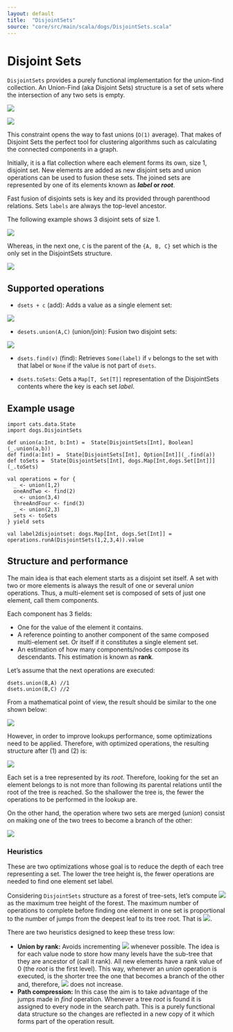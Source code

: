 ```yaml
---
layout: default
title:  "DisjointSets"
source: "core/src/main/scala/dogs/DisjointSets.scala"
---
```

# Disjoint Sets

`DisjointSets` provides a purely functional implementation for the union-find collection. 
An Union-Find (aka Disjoint Sets) structure is a set of sets where the intersection of any two sets is empty.

![](http://i.imgur.com/K7BwoOk.png)

![](http://i.imgur.com/SkqEdwt.png)

This constraint opens the way to fast unions (`O(1)` average). That makes of Disjoint Sets the perfect tool for
 clustering algorithms such as calculating the connected components in a graph.
 
Initially, it is a flat collection where each element forms its own, size 1, disjoint set.
New elements are added as new disjoint sets and union operations can be used to fusion these sets.
The joined sets are represented by one of its elements known as ***label* or *root***. 

Fast fusion of disjoints sets is key and its provided through parenthood relations. Sets `labels` are always the 
top-level ancestor.

The following example shows 3 disjoint sets of size 1.

![](http://i.imgur.com/h8ddOkT.png)

Whereas, in the next one, `C` is the parent of the `{A, B, C}` set which is the only set in the DisjointSets structure. 

![](http://i.imgur.com/V71Z0eS.png)

## Supported operations

- `dsets + c` (add): Adds a value as a single element set:

![](http://i.imgur.com/iA00VgQ.png)

- `desets.union(A,C)` (union/join): Fusion two disjoint sets:

![](http://i.imgur.com/7uunsNJ.png)


- `dsets.find(v)` (find): Retrieves `Some(label)` if `v` belongs to the set with that label or `None` if the 
value is not part of `dsets`.

- `dsets.toSets`: Gets a `Map[T, Set[T]]` representation of the DisjointSets contents where the key is each set 
*label*. 
 
## Example usage

```tut
import cats.data.State
import dogs.DisjointSets

def union(a:Int, b:Int) =  State[DisjointSets[Int], Boolean](_.union(a,b))
def find(a:Int) =  State[DisjointSets[Int], Option[Int]](_.find(a))
def toSets =  State[DisjointSets[Int], dogs.Map[Int,dogs.Set[Int]]](_.toSets)

val operations = for {
  _ <- union(1,2)
  oneAndTwo <- find(2)
  _ <- union(3,4)
  threeAndFour <- find(3)
  _ <- union(2,3)
  sets <- toSets
} yield sets

val label2disjointset: dogs.Map[Int, dogs.Set[Int]] = operations.runA(DisjointSets(1,2,3,4)).value
```

## Structure and performance 

The main idea is that each element starts as a disjoint set itself. A set with two or more elements is always the result of one or several _union_ operations. Thus, a multi-element set is composed of sets of just one element, call them components. 

Each component has 3 fields:

- One for the value of the element it contains.
- A reference pointing to another component of the same composed multi-element set. Or itself if it constitutes a single element set.
- An estimation of how many components/nodes compose its descendants. This estimation is known as **rank**.


Let’s assume that the next operations are executed:

```
dsets.union(B,A) //1
dsets.union(B,C) //2
```

From a mathematical point of view, the result should be similar to the one shown below:

![](http://i.imgur.com/V71Z0eS.png)

However, in order to improve lookups performance, some optimizations need to be applied. Therefore, with optimized 
operations, the resulting structure after (1) and (2) is:

![](http://i.imgur.com/9srckn2.png)

Each set is a tree represented by its _root_. Therefore, looking for the set an element belongs to is not more than 
following its parental relations until the root of the tree is reached. So the shallower the tree is, the fewer
the operations to be performed in the lookup are.

On the other hand, the operation where two sets are merged (_union_) consist on making one of the two trees to become a 
branch of the other:

![](http://i.imgur.com/aKHPrtV.png)


### Heuristics

These are two optimizations whose goal is to reduce the depth of each tree representing a set. The lower the tree height is, 
the fewer operations are needed to find one element set  label.

Considering `DisjointSets` structure as a forest of tree-sets, let’s compute ![](http://i.imgur.com/wgbq86Y.png) as the maximum tree height of the 
forest.
The maximum number of operations to complete before finding one element in one set is proportional to the number of 
jumps from the deepest leaf to its tree root. That is ![](http://i.imgur.com/DR5IUP3.png).

There are two heuristics designed to keep these tress low:

- **Union by rank:**  Avoids incrementing ![](http://i.imgur.com/DR5IUP3.png) whenever possible. The idea is for each 
value node to store how many levels have the sub-tree that they are ancestor of (call it rank). All new elements 
have a rank value of 0 (the _root_ is the first level). This way, whenever an _union_ operation is 
executed, is the shorter tree the one that becomes a branch of the other and, therefore, ![](http://i.imgur.com/DR5IUP3.png) does not increase.
- **Path compression:** In this case the aim is to take advantage of the jumps made in _find_ operation. Whenever a tree 
_root_ is found it is assigned to every node in the search path. This is a purely functional data structure so the 
changes are reflected in a new copy of it which forms part of the operation result.
